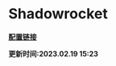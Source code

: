# Shadowrocket

**[配置链接](https://raw.githubusercontent.com/Centralmatrix3/Scripts-Rules/master/General/Shadowrocket/Shadowrocket.conf)**

**更新时间:2023.02.19 15:23**
